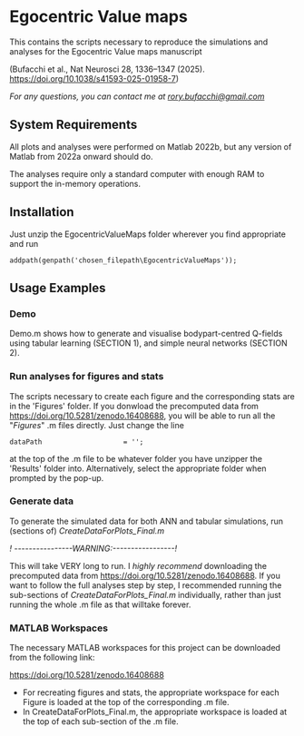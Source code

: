 # Egocentric Value maps
This contains the scripts necessary to reproduce the simulations and analyses for the Egocentric Value maps manuscript

(Bufacchi et al., Nat Neurosci 28, 1336–1347 (2025). https://doi.org/10.1038/s41593-025-01958-7)

*For any questions, you can contact me at rory.bufacchi@gmail.com*

## System Requirements
All plots and analyses were performed on Matlab 2022b, but any version of Matlab from 2022a onward should do.

The analyses require only a standard computer with enough RAM to support the in-memory operations.

## Installation
Just unzip the EgocentricValueMaps folder wherever you find appropriate and run
```
addpath(genpath('chosen_filepath\EgocentricValueMaps'));
```

## Usage Examples

### Demo
Demo.m shows how to generate and visualise bodypart-centred Q-fields using tabular learning (SECTION 1), and simple neural networks (SECTION 2).

### Run analyses for figures and stats
The scripts necessary to create each figure and the corresponding stats are in the 'Figures' folder. If you donwload the precomputed data from https://doi.org/10.5281/zenodo.16408688, you will be able to run all the "*Figures*" .m files directly. Just change the line
```
dataPath                    = '';
```
at the top of the .m file to be whatever folder you have unzipper the 'Results' folder into. Alternatively, select the appropriate folder when prompted by the pop-up. 

### Generate data
To generate the simulated data for both ANN and tabular simulations, run (sections of) *CreateDataForPlots_Final.m*

*! ----------------WARNING:-----------------!*

This will take VERY long to run. I *highly recommend* downloading the precomputed data from https://doi.org/10.5281/zenodo.16408688. If you want to follow the full analyses step by step, I  recommended running the sub-sections of *CreateDataForPlots_Final.m* individually, rather than just running the whole .m file as that willtake forever.


### MATLAB Workspaces
The necessary MATLAB workspaces for this project can be downloaded from the following link:

https://doi.org/10.5281/zenodo.16408688

- For recreating figures and stats, the appropriate workspace for each Figure is loaded at the top of the corresponding .m file.
- In CreateDataForPlots_Final.m, the appropriate workspace is loaded at the top of each sub-section of the .m file.
